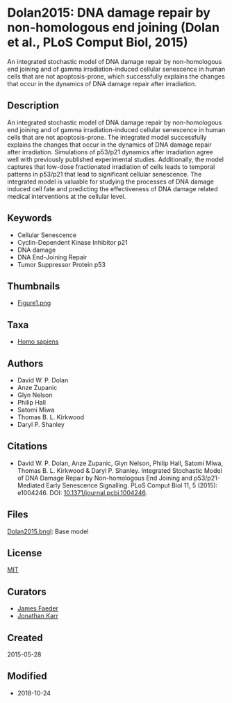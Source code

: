 # Dolan2015: DNA damage repair by non-homologous end joining (Dolan et al., PLoS Comput Biol, 2015)

An integrated stochastic model of DNA damage repair by non-homologous end joining and of gamma irradiation-induced cellular senescence in human cells that are not apoptosis-prone, which successfully explains the changes that occur in the dynamics of DNA damage repair after irradiation.

## Description
An integrated stochastic model of DNA damage repair by non-homologous end joining and of gamma irradiation-induced cellular senescence in human cells that are not apoptosis-prone. The integrated model successfully explains the changes that occur in the dynamics of DNA damage repair after irradiation. Simulations of p53/p21 dynamics after irradiation agree well with previously published experimental studies. Additionally, the model captures that low-dose fractionated irradiation of cells leads to temporal patterns in p53/p21 that lead to significant cellular senescence. The integrated model is valuable for studying the processes of DNA damage induced cell fate and predicting the effectiveness of DNA damage related medical interventions at the cellular level.

## Keywords
* Cellular Senescence
* Cyclin-Dependent Kinase Inhibitor p21
* DNA damage
* DNA End-Joining Repair
* Tumor Suppressor Protein p53

## Thumbnails
* [Figure1.png](thumbnails/Figure1.png)
  
## Taxa
* [Homo sapiens](http://identifiers.org/taxonomy:9606)

## Authors
* David W. P. Dolan
* Anze Zupanic
* Glyn Nelson
* Philip Hall
* Satomi Miwa
* Thomas B. L. Kirkwood
* Daryl P. Shanley

## Citations
* David W. P. Dolan, Anze Zupanic, Glyn Nelson, Philip Hall, Satomi Miwa, Thomas B. L. Kirkwood & Daryl P. Shanley. Integrated Stochastic Model of DNA Damage Repair by Non-homologous End Joining and p53/p21- Mediated Early Senescence Signalling. PLoS Comput Biol 11, 5 (2015): e1004246. DOI: [10.1371/journal.pcbi.1004246](http://identifiers.org/doi:10.1371/journal.pcbi.1004246).

<!-- Begin free-text content -->

## Files
[Dolan2015.bngl](Dolan2015.bngl): Base model

<!-- End free text content -->

## License
[MIT](http://identifiers.org/spdx:MIT)

## Curators
* [James Faeder](http://identifiers.org/orcid:0000-0001-8127-609X)
* [Jonathan Karr](http://identifiers.org/orcid:0000-0002-2605-5080)

## Created
2015-05-28

## Modified
* 2018-10-24
